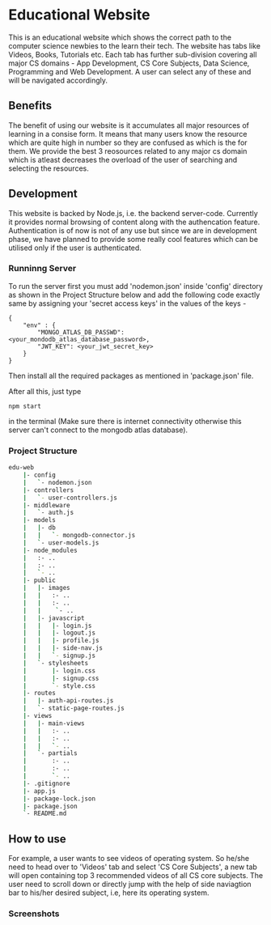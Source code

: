 # Educational Website
This is an educational website which shows the correct path to the computer science newbies to the learn their tech. The website has tabs like Videos, Books, Tutorials etc. Each tab has further sub-division covering all major CS domains - App Development, CS Core Subjects, Data Science, Programming and Web Development. A user can select any of these and will be navigated accordingly. 

## Benefits
The benefit of using our website is it accumulates all major resources of learning in a consise form. It means that many users know the resource which are quite high in number so they are confused as which is the for them. We provide the best 3 reosources related to any major cs domain which is atleast decreases the overload of the user of searching and selecting the resources.

## Development
This website is backed by Node.js, i.e. the backend server-code. Currently it provides normal browsing of content along with the authencation feature. Authentication is of now is not of any use but since we are in development phase, we have planned to provide some really cool features which can be utilised only if the user is authenticated. 

### Runninng Server
To run the server first you must add 'nodemon.json' inside 'config' directory as shown in the Project Structure below and add the following code exactly same by assigning your 'secret access keys' in the values of the keys - 

```
{
    "env" : {
        "MONGO_ATLAS_DB_PASSWD": <your_mondodb_atlas_database_password>,
        "JWT_KEY": <your_jwt_secret_key>
    }
}
```

Then install all the required packages as mentioned in 'package.json' file.

After all this, just type 
```
npm start
```
in the terminal (Make sure there is internet connectivity otherwise this server can't connect to the mongodb atlas database).

### Project Structure
```sh
edu-web
    |- config
    |   `- nodemon.json
    |- controllers
    |   `- user-controllers.js
    |- middleware
    |   `- auth.js
    |- models
    |   |- db
    |   |   `- mongodb-connector.js
    |   `- user-models.js
    |- node_modules
    |   :- ..
    |   :- ..
    |   `- ..
    |- public
    |   |- images
    |   |   :- ..
    |   |   :- ..
    |   |    `- ..
    |   |- javascript
    |   |   |- login.js
    |   |   |- logout.js
    |   |   |- profile.js
    |   |   |- side-nav.js
    |   |   `- signup.js
    |   `- stylesheets
    |       |- login.css
    |       |- signup.css
    |       `- style.css
    |- routes
    |   |- auth-api-routes.js
    |   `- static-page-routes.js
    |- views
    |   |- main-views
    |   |   :- ..
    |   |   :- ..
    |   |   `- ..
    |   `- partials
    |       :- ..
    |       :- ..
    |       `- ..
    |- .gitignore
    |- app.js
    |- package-lock.json
    |- package.json
    `- README.md
```

## How to use
For example, a user wants to see videos of operating system. So he/she need to head over to 'Videos' tab and select 'CS Core Subjects', a new tab will open containing top 3 recommended videos of all CS core subjects. The user need to scroll down or directly jump with the help of side naviagtion bar to his/her desired subject, i.e, here its operating system.

### Screenshots
